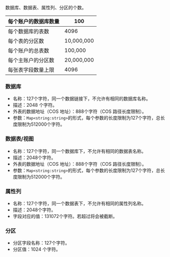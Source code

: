 
数据库、数据表、属性列、分区的个数。

| 每个账户的数据库数量 | 100        |
| -------------------- | ---------- |
| 每个数据库的表数     | 4096       |
| 每个表的分区数       | 10,000,000 |
| 每个账户的总表数     | 100,000    |
| 每个主账户的分区数   | 20,000,000 |
| 每张表字段数量上限   | 4096       |

### 数据库
- 名称：127个字符，同一个数据链接下，不允许有相同的数据库名称。
- 描述：2048 个字符。
- 外表的数据地址（COS 地址）：888个字符（COS 路径长度限制）。
- 参数：`Map<string:string>`的形式，每个参数的长度限制为127个字符，总长度限制为512000个字符。

### 数据表/视图
- 名称：127个字符，同一个数据库下，不允许有相同的数据表名称。
- 描述：2048个字符。
- 外表的数据地址（COS 地址）：888个字符（COS 路径长度限制）。
- 参数：`Map<string:string>`的形式，每个参数的长度限制为127个字符，总长度限制为512000个字符。

### 属性列
- 名称：127个字符，同一个数据表下，不允许有相同的属性列名称。
- 描述：2048个字符。
- 字段对应的值：131072个字符。若超过将会被截断。

### 分区
- 分区字段名称：127个字符。
- 分区值：1024 个字符。


